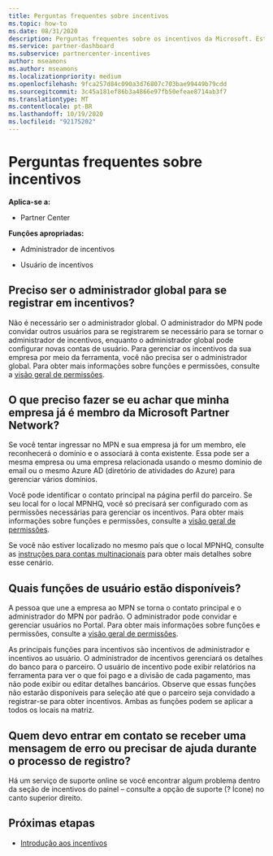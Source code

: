 ```yaml
---
title: Perguntas frequentes sobre incentivos
ms.topic: how-to
ms.date: 08/31/2020
description: Perguntas frequentes sobre os incentivos da Microsoft. Este artigo inclui perguntas sobre funções de usuário, como registrar ou o que fazer sobre mensagens de erro.
ms.service: partner-dashboard
ms.subservice: partnercenter-incentives
author: mseamons
ms.author: mseamons
ms.localizationpriority: medium
ms.openlocfilehash: 9fca257d84c090a3d76807c703bae99449b79cdd
ms.sourcegitcommit: 3c45a181ef86b3a4866e97fb50efeae8714ab3f7
ms.translationtype: MT
ms.contentlocale: pt-BR
ms.lasthandoff: 10/19/2020
ms.locfileid: "92175202"
---
```

# <a name="frequently-asked-questions-on-incentives"></a>Perguntas frequentes sobre incentivos

**Aplica-se a:**

- Partner Center

**Funções apropriadas:**

- Administrador de incentivos

- Usuário de incentivos

## <a name="do-i-need-to-be-the-global-admin-to-enroll-in-incentives"></a>Preciso ser o administrador global para se registrar em incentivos?

Não é necessário ser o administrador global. O administrador do MPN pode convidar outros usuários para se registrarem se necessário para se tornar o administrador de incentivos, enquanto o administrador global pode configurar novas contas de usuário. Para gerenciar os incentivos da sua empresa por meio da ferramenta, você não precisa ser o administrador global. Para obter mais informações sobre funções e permissões, consulte a [visão geral de permissões](permissions-overview.md).

## <a name="what-do-i-need-to-do-if-i-find-my-company-is-already-a-member-of-the-microsoft-partner-network"></a>O que preciso fazer se eu achar que minha empresa já é membro da Microsoft Partner Network?

Se você tentar ingressar no MPN e sua empresa já for um membro, ele reconhecerá o domínio e o associará à conta existente. Essa pode ser a mesma empresa ou uma empresa relacionada usando o mesmo domínio de email ou o mesmo Azure AD (diretório de atividades do Azure) para gerenciar vários domínios.

Você pode identificar o contato principal na página perfil do parceiro. Se seu local for o local MPNHQ, você só precisará ser configurado com as permissões necessárias para gerenciar os incentivos. Para obter mais informações sobre funções e permissões, consulte a [visão geral de permissões](permissions-overview.md).

Se você não estiver localizado no mesmo país que o local MPNHQ, consulte as [instruções para contas multinacionais](https://support.microsoft.com/help/4515619/special-considerations-for-multi-national-partners-joining-the-microso) para obter mais detalhes sobre esse cenário.

## <a name="what-user-roles-are-available"></a>Quais funções de usuário estão disponíveis?

A pessoa que une a empresa ao MPN se torna o contato principal e o administrador do MPN por padrão. O administrador pode convidar e gerenciar usuários no Portal. Para obter mais informações sobre funções e permissões, consulte a [visão geral de permissões](permissions-overview.md).

As principais funções para incentivos são incentivos de administrador e incentivos ao usuário. O administrador de incentivos gerenciará os detalhes do banco para o parceiro. O usuário de incentivo pode exibir relatórios na ferramenta para ver o que foi pago e a divisão de cada pagamento, mas não pode exibir ou editar detalhes bancários. Observe que essas funções não estarão disponíveis para seleção até que o parceiro seja convidado a registrar-se para obter incentivos. Ambas as funções podem se aplicar a todos os locais na matriz.

## <a name="who-should-i-contact-if-i-get-an-error-message-or-need-help-during-the-enrollment-process"></a>Quem devo entrar em contato se receber uma mensagem de erro ou precisar de ajuda durante o processo de registro?

Há um serviço de suporte online se você encontrar algum problema dentro da seção de incentivos do painel – consulte a opção de suporte (? Ícone) no canto superior direito.

## <a name="next-steps"></a>Próximas etapas

- [Introdução aos incentivos](incentives-get-started-intro.md)
